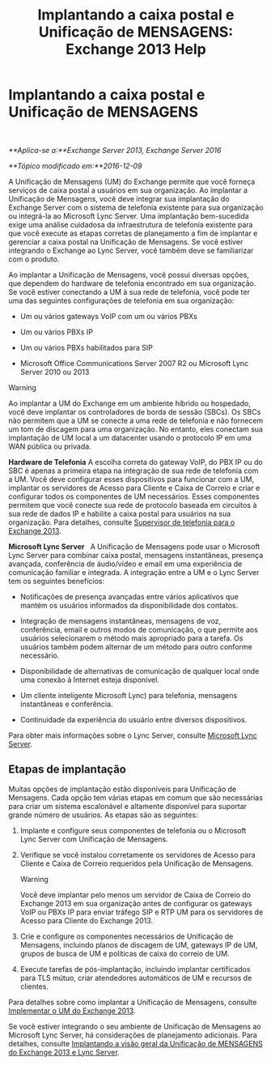 ﻿---
title: 'Implantando a caixa postal e Unificação de MENSAGENS: Exchange 2013 Help'
TOCTitle: Implantando a caixa postal e Unificação de MENSAGENS
ms:assetid: 3df61b62-a1e4-41fb-969c-319189ae4e42
ms:mtpsurl: https://technet.microsoft.com/pt-br/library/JJ673519(v=EXCHG.150)
ms:contentKeyID: 50485412
ms.date: 05/22/2018
mtps_version: v=EXCHG.150
ms.translationtype: MT
---

# Implantando a caixa postal e Unificação de MENSAGENS

 

_**Aplica-se a:**Exchange Server 2013, Exchange Server 2016_

_**Tópico modificado em:**2016-12-09_

A Unificação de Mensagens (UM) do Exchange permite que você forneça serviços de caixa postal a usuários em sua organização. Ao implantar a Unificação de Mensagens, você deve integrar sua implantação do Exchange Server com o sistema de telefonia existente para sua organização ou integrá-la ao Microsoft Lync Server. Uma implantação bem-sucedida exige uma análise cuidadosa da infraestrutura de telefonia existente para que você execute as etapas corretas de planejamento a fim de implantar e gerenciar a caixa postal na Unificação de Mensagens. Se você estiver integrando o Exchange ao Lync Server, você também deve se familiarizar com o produto.

Ao implantar a Unificação de Mensagens, você possui diversas opções, que dependem do hardware de telefonia encontrado em sua organização. Se você estiver conectando a UM à sua rede de telefonia, você pode ter uma das seguintes configurações de telefonia em sua organização:

  - Um ou vários gateways VoIP com um ou vários PBXs

  - Um ou vários PBXs IP

  - Um ou vários PBXs habilitados para SIP

  - Microsoft Office Communications Server 2007 R2 ou Microsoft Lync Server 2010 ou 2013


> [!WARNING]
> Ao implantar a UM do Exchange em um ambiente híbrido ou hospedado, você deve implantar os controladores de borda de sessão (SBCs). Os SBCs não permitem que a UM se conecte a uma rede de telefonia e não fornecem um tom de discagem para uma organização. No entanto, eles conectam sua implantação de UM local a um datacenter usando o protocolo IP em uma WAN pública ou privada.



**Hardware de Telefonia** A escolha correta do gateway VoIP, do PBX IP ou do SBC é apenas a primeira etapa na integração de sua rede de telefonia com a UM. Você deve configurar esses dispositivos para funcionar com a UM, implantar os servidores de Acesso para Cliente e Caixa de Correio e criar e configurar todos os componentes de UM necessários. Esses componentes permitem que você conecte sua rede de protocolo baseada em circuitos à sua rede de dados IP e habilite a caixa postal para usuários na sua organização. Para detalhes, consulte [Supervisor de telefonia para o Exchange 2013](telephony-advisor-for-exchange-2013-exchange-2013-help.md).

**Microsoft Lync Server**   A Unificação de Mensagens pode usar o Microsoft Lync Server para combinar caixa postal, mensagens instantâneas, presença avançada, conferência de áudio/vídeo e email em uma experiência de comunicação familiar e integrada. A integração entre a UM e o Lync Server tem os seguintes benefícios:

  - Notificações de presença avançadas entre vários aplicativos que mantém os usuários informados da disponibilidade dos contatos.

  - Integração de mensagens instantâneas, mensagens de voz, conferência, email e outros modos de comunicação, o que permite aos usuários selecionarem o método mais apropriado para a tarefa. Os usuários também podem alternar de um método para outro conforme necessário.

  - Disponibilidade de alternativas de comunicação de qualquer local onde uma conexão à Internet esteja disponível.

  - Um cliente inteligente Microsoft Lync) para telefonia, mensagens instantâneas e conferência.

  - Continuidade da experiência do usuário entre diversos dispositivos.

Para obter mais informações sobre o Lync Server, consulte [Microsoft Lync Server](https://go.microsoft.com/fwlink/p/?linkid=265752).

## Etapas de implantação

Muitas opções de implantação estão disponíveis para Unificação de Mensagens. Cada opção tem várias etapas em comum que são necessárias para criar um sistema escalonável e altamente disponível para suportar grande número de usuários. As etapas são as seguintes:

1.  Implante e configure seus componentes de telefonia ou o Microsoft Lync Server com Unificação de Mensagens.

2.  Verifique se você instalou corretamente os servidores de Acesso para Cliente e Caixa de Correio requeridos pela Unificação de Mensagens.
    

    > [!WARNING]
    > Você deve implantar pelo menos um servidor de Caixa de Correio do Exchange 2013 em sua organização antes de configurar os gateways VoIP ou PBXs IP para enviar tráfego SIP e RTP UM para os servidores de Acesso para Cliente do Exchange 2013.



3.  Crie e configure os componentes necessários de Unificação de Mensagens, incluindo planos de discagem de UM, gateways IP de UM, grupos de busca de UM e políticas de caixa do correio de UM.

4.  Execute tarefas de pós-implantação, incluindo implantar certificados para TLS mútuo, criar atendedores automáticos de UM e recursos de clientes.

Para detalhes sobre como implantar a Unificação de Mensagens, consulte [Implementar o UM do Exchange 2013](deploy-exchange-2013-um-exchange-2013-help.md).

Se você estiver integrando o seu ambiente de Unificação de Mensagens ao Microsoft Lync Server, há considerações de planejamento adicionais. Para detalhes, consulte [Implantando a visão geral da Unificação de MENSAGENS do Exchange 2013 e Lync Server](deploying-exchange-2013-um-and-lync-server-overview-exchange-2013-help.md).

